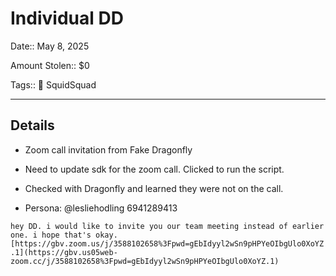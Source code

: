 # Individual DD

Date:: May 8, 2025

Amount Stolen:: $0

Tags:: 🔑 SquidSquad


---

## Details

-  Zoom call invitation from Fake Dragonfly

- Need to update sdk for the zoom call. Clicked to run the script.

- Checked with Dragonfly and learned they were not on the call.

- Persona: @lesliehodling 6941289413


`hey DD. i would like to invite you our team meeting instead of earlier one. i hope that's okay.
[https://gbv.zoom.us/j/3588102658%3Fpwd=gEbIdyyl2wSn9pHPYeOIbgUlo0XoYZ.1](https://gbv.us05web-zoom.cc/j/3588102658%3Fpwd=gEbIdyyl2wSn9pHPYeOIbgUlo0XoYZ.1)`

